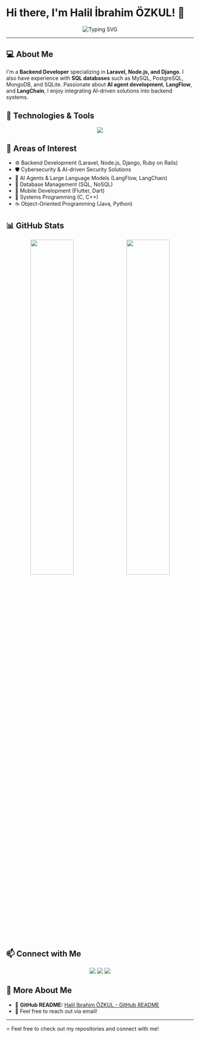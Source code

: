 # Hi there, I'm Halil İbrahim ÖZKUL! 👋

<p align="center">
  <img src="https://readme-typing-svg.herokuapp.com?font=Fira+Code&weight=600&size=22&pause=1000&color=33A8FF&center=true&width=500&lines=Laravel+%26+Backend+Developer;Nodejs+%7C+Django+%7C+AI+Agent+Development" alt="Typing SVG" />
</p>

---

## 💻 About Me
I'm a **Backend Developer** specializing in **Laravel, Node.js, and Django**. I also have experience with **SQL databases** such as MySQL, PostgreSQL, MongoDB, and SQLite. Passionate about **AI agent development**, **LangFlow**, and **LangChain**, I enjoy integrating AI-driven solutions into backend systems.

## 🚀 Technologies & Tools
<p align="center">
  <img src="https://skillicons.dev/icons?i=laravel,nodejs,django,html,css,js,jquery,postgres,mysql,mongodb,sqlite,postman,ruby,rails,dart,flutter,c,cpp,java,python" />
</p>

## 🎯 Areas of Interest
- ⚙️ Backend Development (Laravel, Node.js, Django, Ruby on Rails)
- 🛡 Cybersecurity & AI-driven Security Solutions
- 🧠 AI Agents & Large Language Models (LangFlow, LangChain)
- 📂 Database Management (SQL, NoSQL)
- 📱 Mobile Development (Flutter, Dart)
- 🔢 Systems Programming (C, C++)
- ☕ Object-Oriented Programming (Java, Python)

## 📊 GitHub Stats
<p align="center">
  <img src="https://github-readme-stats.vercel.app/api?username=Hll-ibrahim&show_icons=true&count_private=true&theme=tokyonight" width="48%"/>
  <span>&nbsp;&nbsp;</span>
  <img src="https://github-readme-stats.vercel.app/api/top-langs/?username=Hll-ibrahim&layout=compact&theme=tokyonight" width="48%"/>
</p>

## 📫 Connect with Me
<p align="center">
  <a href="https://github.com/Hll-ibrahim"><img src="https://img.shields.io/badge/GitHub-100000?logo=github&logoColor=white&style=flat" /></a>
  <a href="https://www.linkedin.com/in/halil-ibrahim-ozkul"><img src="https://img.shields.io/badge/LinkedIn-0077B5?logo=linkedin&logoColor=white&style=flat" /></a>
  <a href="mailto:your-email@example.com"><img src="https://img.shields.io/badge/Email-D14836?logo=gmail&logoColor=white&style=flat" /></a>
</p>

## 📄 More About Me
- 📂 **GitHub README:** [Halil İbrahim ÖZKUL - GitHub README](https://github.com/Hll-ibrahim/Hll-ibrahim)
- 💬 Feel free to reach out via email!

---
⭐ Feel free to check out my repositories and connect with me!
